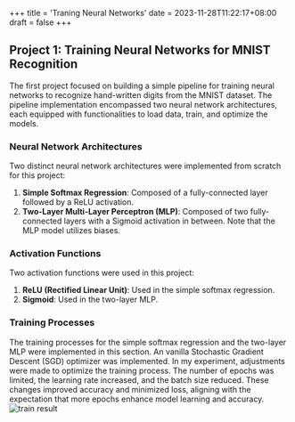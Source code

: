 +++
title = 'Traning Neural Networks'
date = 2023-11-28T11:22:17+08:00
draft = false
+++



## Project 1: Training Neural Networks for MNIST Recognition

The first project focused on building a simple pipeline for training neural networks to recognize hand-written digits from the MNIST dataset. The pipeline implementation encompassed two neural network architectures, each equipped with functionalities to load data, train, and optimize the models.

### Neural Network Architectures

Two distinct neural network architectures were implemented from scratch for this project:
1. **Simple Softmax Regression**: Composed of a fully-connected layer followed by a ReLU activation.
2. **Two-Layer Multi-Layer Perceptron (MLP)**: Composed of two fully-connected layers with a Sigmoid activation in between. Note that the MLP model utilizes biases.

### Activation Functions

Two activation functions were used in this project:
1. **ReLU (Rectified Linear Unit)**: Used in the simple softmax regression.
2. **Sigmoid**: Used in the two-layer MLP.

### Training Processes

The training processes for the simple softmax regression and the two-layer MLP were implemented in this section.
An vanilla Stochastic Gradient Descent (SGD) optimizer was implemented.
In my experiment, adjustments were made to optimize the training process. The number of epochs was limited, the learning rate increased, and the batch size reduced. These changes improved accuracy and minimized loss, aligning with the expectation that more epochs enhance model learning and accuracy.
![train result](/blog/images/loss_curve.jpg)
